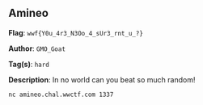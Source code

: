 ## Amineo

**Flag**: `wwf{Y0u_4r3_N3Oo_4_sUr3_rnt_u_?}`

**Author**: `GMO_Goat`

**Tag(s)**: `hard`

**Description**: In no world can you beat so much random!

`nc amineo.chal.wwctf.com 1337`
